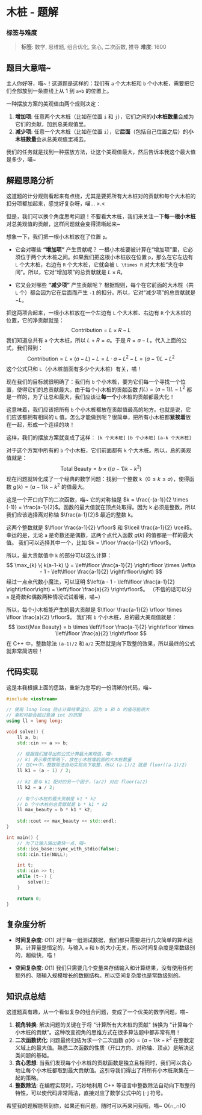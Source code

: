 # 木桩 - 题解

### 标签与难度
> **标签**: 数学, 思维题, 组合优化, 贪心, 二次函数, 推导
> **难度**: 1600

## 题目大意喵~

主人你好呀，喵~！这道题是这样的：我们有 `a` 个大木桩和 `b` 个小木桩，需要把它们全部放到一条直线上从 1 到 `a+b` 的位置上。

一种摆放方案的美观值由两个规则决定：
1.  **增加项**: 任意两个大木桩（比如在位置 `i` 和 `j`），它们之间的**小木桩数量**会成为它们的贡献，加到总美观值里。
2.  **减少项**: 任意一个大木桩（比如在位置 `i`），它**后面**（包括自己位置之后）的**小木桩数量**会从总美观值里减去。

我们的任务就是找到一种摆放方法，让这个美观值最大，然后告诉本我这个最大值是多少，喵~

## 解题思路分析

这道题的计分规则看起来有点绕，尤其是要把所有大木桩对的贡献和每个大木桩的扣分项都加起来，感觉好复杂呀，喵... >.<

但是，我们可以换个角度思考问题！不要看大木桩，我们来关注一下**每一根小木桩**对总美观值的贡献，这样问题就会变得清晰起来~

想象一下，我们把一根小木桩放在了位置 `p`。
*   它会对哪些 **“增加项”** 产生贡献呢？
    一根小木桩要被计算在“增加项”里，它必须位于两个大木桩之间。如果我们把这根小木桩放在位置 `p`，那么在它左边有 `L` 个大木桩，右边有 `R` 个大木桩，它就会被 `L \times R` 对大木桩“夹在中间”。所以，它对“增加项”的总贡献就是 $L \times R$。

*   它又会对哪些 **“减少项”** 产生贡献呢？
    根据规则，每个在它前面的大木桩（共 `L` 个）都会因为它在后面而产生 `-1` 的扣分。所以，它对“减少项”的总贡献就是 $-L$。

把这两项合起来，一根小木桩放在一个左边有 `L` 个大木桩、右边有 `R` 个大木桩的位置，它的净贡献就是：
$$
\text{Contribution} = L \times R - L
$$
我们知道总共有 `a` 个大木桩，所以 $L+R=a$。于是 $R = a - L$。代入上面的公式，我们得到：
$$
\text{Contribution} = L \times (a - L) - L = L \cdot a - L^2 - L = (a-1)L - L^2
$$
这个公式只和 `L`（小木桩前面有多少个大木桩）有关，喵！

现在我们的目标就很明确了：我们有 `b` 个小木桩，要为它们每一个寻找一个位置，使得它们的总贡献最大。由于每个小木桩的贡献函数 $f(L) = (a-1)L - L^2$ 都是一样的，为了让总和最大，我们应该让**每一个**小木桩的贡献都最大化！

这意味着，我们应该把所有 `b` 个小木桩都放在贡献值最高的地方。也就是说，它们应该都拥有相同的 `L` 值。怎么才能做到呢？很简单，把所有小木桩都**紧挨着**放在一起，形成一个连续的块！

这样，我们的摆放方案就变成了这样：
`[k 个大木桩]` `[b 个小木桩]` `[a-k 个大木桩]`

对于这个方案中所有的 `b` 个小木桩，它们前面都有 `k` 个大木桩。所以，总的美观值就是：
$$
\text{Total Beauty} = b \times ((a-1)k - k^2)
$$
现在问题就转化成了一个经典的数学问题：找到一个整数 `k`（$0 \le k \le a$），使得函数 $g(k) = (a-1)k - k^2$ 的值最大。

这是一个开口向下的二次函数，喵~ 它的对称轴是 $k = \frac{-(a-1)}{2 \times (-1)} = \frac{a-1}{2}$。函数的最大值就在顶点处取得。因为 k 必须是整数，所以我们应该选择离对称轴 $\frac{a-1}{2}$ 最近的整数 k。

这两个整数就是 $\lfloor \frac{a-1}{2} \rfloor$ 和 $\lceil \frac{a-1}{2} \rceil$。幸运的是，无论 `a` 是奇数还是偶数，这两个点代入函数 $g(k)$ 的值都是一样的最大值。
我们可以选择其中一个，比如 $k = \lfloor \frac{a-1}{2} \rfloor$。

所以，最大贡献值中 `k` 的部分可以这么计算：
$$
\max_{k} \{ k(a-1-k) \} = \left\lfloor \frac{a-1}{2} \right\rfloor \times \left(a - 1 - \left\lfloor \frac{a-1}{2} \right\rfloor\right)
$$
经过一点点代数小魔法，可以证明 $\left(a - 1 - \left\lfloor \frac{a-1}{2} \right\rfloor\right) = \left\lfloor \frac{a}{2} \right\rfloor$。
（不信的话可以分 `a` 是奇数和偶数两种情况试试看哦，喵~）

所以，每个小木桩能产生的最大贡献是 $\lfloor \frac{a-1}{2} \rfloor \times \lfloor \frac{a}{2} \rfloor$。
我们有 `b` 个小木桩，总的最大美观值就是：
$$
\text{Max Beauty} = b \times \left\lfloor \frac{a-1}{2} \right\rfloor \times \left\lfloor \frac{a}{2} \right\rfloor
$$
在 C++ 中，整数除法 `(a-1)/2` 和 `a/2` 天然就是向下取整的效果，所以最终的公式就非常简洁啦！

## 代码实现

这是本我根据上面的思路，重新为您写的一份清晰的代码，喵~

```cpp
#include <iostream>

// 使用 long long 防止计算结果溢出，因为 a 和 b 的值可能很大
// 乘积可能会超过普通 int 的范围
using ll = long long;

void solve() {
    ll a, b;
    std::cin >> a >> b;

    // 根据我们推导出的公式计算最大美观值，喵~
    // k1 表示最优策略下，放在小木桩堆前面的大木桩数量
    // 在C++中，整数除法自动实现向下取整，所以 (a-1)/2 就是 floor((a-1)/2)
    ll k1 = (a - 1) / 2;
    
    // k2 是与 k1 配对的另一个因子，(a/2) 对应 floor(a/2)
    ll k2 = a / 2;
    
    // 每个小木桩的最大贡献是 k1 * k2
    // b 个小木桩的总贡献就是 b * k1 * k2
    ll max_beauty = b * k1 * k2;
    
    std::cout << max_beauty << std::endl;
}

int main() {
    // 为了让输入输出更快一点，喵~
    std::ios_base::sync_with_stdio(false);
    std::cin.tie(NULL);

    int t;
    std::cin >> t;
    while (t--) {
        solve();
    }

    return 0;
}
```

## 复杂度分析

- **时间复杂度**: $O(1)$
  对于每一组测试数据，我们都只需要进行几次简单的算术运算。计算量是恒定的，与输入 `a` 和 `b` 的大小无关，所以时间复杂度是常数级别的，超级快，喵！

- **空间复杂度**: $O(1)$
  我们只需要几个变量来存储输入和计算结果，没有使用任何额外的、随输入规模增长的数据结构。所以空间复杂度也是常数级别的。

## 知识点总结

这道题真有趣，从一个看似复杂的组合问题，变成了一个优美的数学问题，喵~

1.  **视角转换**: 解决问题的关键在于将 "计算所有大木桩的贡献" 转换为 "计算每个小木桩的贡献"。这种改变视角的思维方式在很多算法题中都非常有用！
2.  **二次函数优化**: 问题最终归结为求一个二次函数 $g(k) = (a-1)k - k^2$ 在整数定义域上的最大值。熟悉二次函数的性质（开口方向、对称轴、顶点）是解决这类问题的基础。
3.  **贪心思想**: 当我们发现每个小木桩的贡献函数是独立且相同时，我们可以贪心地让每个小木桩都取到最大贡献值。这引导我们得出了将所有小木桩聚集在一起的策略。
4.  **整数除法**: 在编程实现时，巧妙地利用 C++ 等语言中整数除法自动向下取整的特性，可以使代码非常简洁，直接对应了数学公式中的 $\lfloor \cdot \rfloor$ 符号。

希望我的题解能帮到你，如果还有问题，随时可以再来问我哦，喵~ O(∩_∩)O